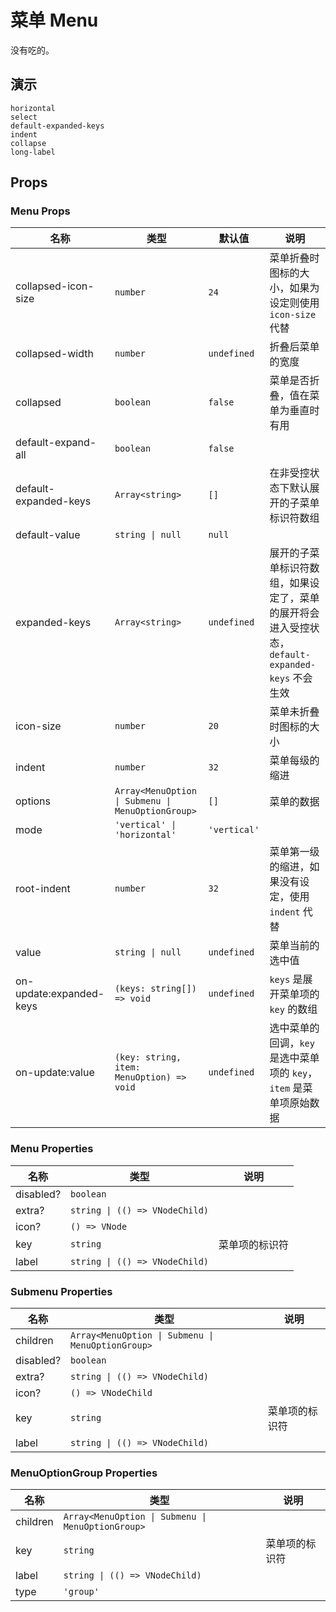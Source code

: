 # 菜单 Menu

没有吃的。

<!--single-column-->

## 演示

```demo
horizontal
select
default-expanded-keys
indent
collapse
long-label
```

## Props

### Menu Props

| 名称 | 类型 | 默认值 | 说明 |
| --- | --- | --- | --- |
| collapsed-icon-size | `number` | `24` | 菜单折叠时图标的大小，如果为设定则使用 `icon-size` 代替 |
| collapsed-width | `number` | `undefined` | 折叠后菜单的宽度 |
| collapsed | `boolean` | `false` | 菜单是否折叠，值在菜单为垂直时有用 |
| default-expand-all | `boolean` | `false` |  |
| default-expanded-keys | `Array<string>` | `[]` | 在非受控状态下默认展开的子菜单标识符数组 |
| default-value | `string \| null` | `null` |  |
| expanded-keys | `Array<string>` | `undefined` | 展开的子菜单标识符数组，如果设定了，菜单的展开将会进入受控状态，`default-expanded-keys` 不会生效 |
| icon-size | `number` | `20` | 菜单未折叠时图标的大小 |
| indent | `number` | `32` | 菜单每级的缩进 |
| options | `Array<MenuOption \| Submenu \| MenuOptionGroup>` | `[]` | 菜单的数据 |
| mode | `'vertical' \| 'horizontal'` | `'vertical'` |  |
| root-indent | `number` | `32` | 菜单第一级的缩进，如果没有设定，使用 `indent` 代替 |
| value | `string \| null` | `undefined` | 菜单当前的选中值 |
| on-update:expanded-keys | `(keys: string[]) => void` | `undefined` | `keys` 是展开菜单项的 `key` 的数组 |
| on-update:value | `(key: string, item: MenuOption) => void` | `undefined` | 选中菜单的回调，`key` 是选中菜单项的 `key`，`item` 是菜单项原始数据 |

### Menu Properties

| 名称      | 类型                           | 说明           |
| --------- | ------------------------------ | -------------- |
| disabled? | `boolean`                      |                |
| extra?    | `string \| (() => VNodeChild)` |                |
| icon?     | `() => VNode`                  |                |
| key       | `string`                       | 菜单项的标识符 |
| label     | `string \| (() => VNodeChild)` |                |

### Submenu Properties

| 名称 | 类型 | 说明 |
| --- | --- | --- |
| children | `Array<MenuOption \| Submenu \| MenuOptionGroup>` |  |
| disabled? | `boolean` |  |
| extra? | `string \| (() => VNodeChild)` |  |
| icon? | `() => VNodeChild` |  |
| key | `string` | 菜单项的标识符 |
| label | `string \| (() => VNodeChild)` |  |

### MenuOptionGroup Properties

| 名称 | 类型 | 说明 |
| --- | --- | --- |
| children | `Array<MenuOption \| Submenu \| MenuOptionGroup>` |  |
| key | `string` | 菜单项的标识符 |
| label | `string \| (() => VNodeChild)` |  |
| type | `'group'` |  |

